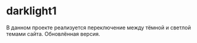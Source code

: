 # darklight1
В данном проекте реализуется переключение между тёмной и светлой темами сайта. Обновлённая версия.
